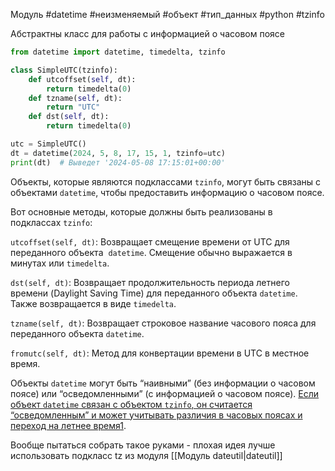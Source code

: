 Модуль #datetime #неизменяемый #объект #тип_данных #python #tzinfo


Абстрактны класс для работы с информацией о часовом поясе

```python
from datetime import datetime, timedelta, tzinfo

class SimpleUTC(tzinfo):
    def utcoffset(self, dt):
        return timedelta(0)
    def tzname(self, dt):
        return "UTC"
    def dst(self, dt):
        return timedelta(0)

utc = SimpleUTC()
dt = datetime(2024, 5, 8, 17, 15, 1, tzinfo=utc)
print(dt)  # Выведет '2024-05-08 17:15:01+00:00'
```
Объекты, которые являются подклассами `tzinfo`, могут быть связаны с объектами `datetime`, чтобы предоставить информацию о часовом поясе.

Вот основные методы, которые должны быть реализованы в подклассах `tzinfo`: 

`utcoffset(self, dt)`: Возвращает смещение времени от UTC для переданного объекта 
`datetime`. Смещение обычно выражается в минутах или `timedelta`.

`dst(self, dt)`: Возвращает продолжительность периода летнего времени (Daylight Saving Time) для переданного объекта `datetime`. Также возвращается в виде `timedelta`.

`tzname(self, dt)`: Возвращает строковое название часового пояса для переданного объекта `datetime`.

`fromutc(self, dt)`: Метод для конвертации времени в UTC в местное время.

Объекты `datetime` могут быть “наивными” (без информации о часовом поясе) или “осведомленными” (с информацией о часовом поясе). [Если объект `datetime` связан с объектом `tzinfo`, он считается “осведомленным” и может учитывать различия в часовых поясах и переход на летнее время](https://www.geeksforgeeks.org/python-datetime-tzinfo/)[1](https://www.geeksforgeeks.org/python-datetime-tzinfo/).


Вообще пытаться собрать такое руками - плохая идея лучше использовать подкласс tz из модуля [[Модуль dateutil|dateutil]]